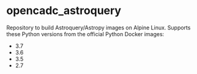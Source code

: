 # opencadc_astroquery

Repository to build Astroquery/Astropy images on Alpine Linux.  Supports these Python versions from the official
Python Docker images:

  - 3.7
  - 3.6
  - 3.5
  - 2.7
